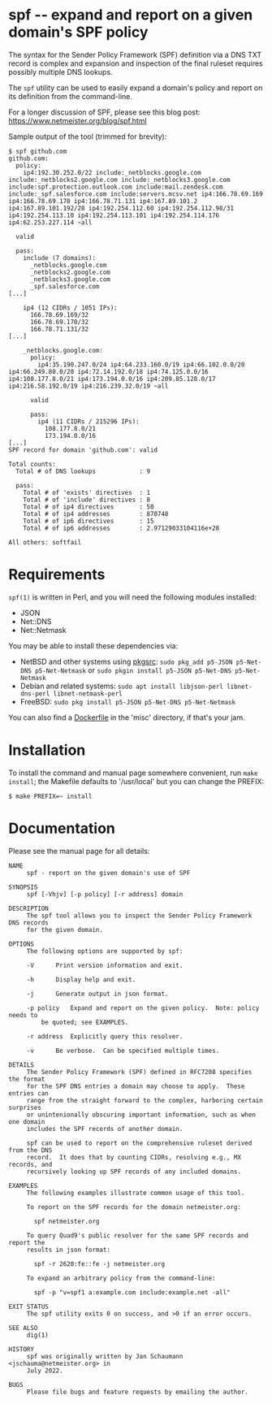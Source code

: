 # spf -- expand and report on a given domain's SPF policy

The syntax for the Sender Policy Framework (SPF)
definition via a DNS TXT record is complex and
expansion and inspection of the final ruleset requires
possibly multiple DNS lookups.

The `spf` utility can be used to easily expand a
domain's policy and report on its definition from the
command-line.

For a longer discussion of SPF, please see this blog
post:
https://www.netmeister.org/blog/spf.html

Sample output of the tool (trimmed for brevity):

```
$ spf github.com
github.com:
  policy:
    ip4:192.30.252.0/22 include:_netblocks.google.com include:_netblocks2.google.com include:_netblocks3.google.com include:spf.protection.outlook.com include:mail.zendesk.com include:_spf.salesforce.com include:servers.mcsv.net ip4:166.78.69.169 ip4:166.78.69.170 ip4:166.78.71.131 ip4:167.89.101.2 ip4:167.89.101.192/28 ip4:192.254.112.60 ip4:192.254.112.98/31 ip4:192.254.113.10 ip4:192.254.113.101 ip4:192.254.114.176 ip4:62.253.227.114 ~all

  valid

  pass:
    include (7 domains):
      _netblocks.google.com
      _netblocks2.google.com
      _netblocks3.google.com
      _spf.salesforce.com
[...]

    ip4 (12 CIDRs / 1051 IPs):
      166.78.69.169/32
      166.78.69.170/32
      166.78.71.131/32
[...]

    _netblocks.google.com:
      policy:
        ip4:35.190.247.0/24 ip4:64.233.160.0/19 ip4:66.102.0.0/20 ip4:66.249.80.0/20 ip4:72.14.192.0/18 ip4:74.125.0.0/16 ip4:108.177.8.0/21 ip4:173.194.0.0/16 ip4:209.85.128.0/17 ip4:216.58.192.0/19 ip4:216.239.32.0/19 ~all

      valid

      pass:
        ip4 (11 CIDRs / 215296 IPs):
          108.177.8.0/21
          173.194.0.0/16
[...]
SPF record for domain 'github.com': valid

Total counts:
  Total # of DNS lookups            : 9

  pass:
    Total # of 'exists' directives  : 1
    Total # of 'include' directives : 8
    Total # of ip4 directives       : 50
    Total # of ip4 addresses        : 870748
    Total # of ip6 directives       : 15
    Total # of ip6 addresses        : 2.97129033104116e+28

All others: softfail
```

Requirements
============

`spf(1)` is written in Perl, and you will need
the following modules installed:

* JSON
* Net::DNS
* Net::Netmask

You may be able to install these dependencies via:

* NetBSD and other systems using [pkgsrc](https://pkgsrc.org):
`sudo pkg_add p5-JSON p5-Net-DNS p5-Net-Netmask`
or
`sudo pkgin install p5-JSON p5-Net-DNS p5-Net-Netmask`
* Debian and related systems:
`sudo apt install libjson-perl libnet-dns-perl libnet-netmask-perl`
* FreeBSD:
`sudo pkg install p5-JSON p5-Net-DNS p5-Net-Netmask`

You can also find a
[Dockerfile](https://github.com/jschauma/spf/blob/main/misc/Dockerfile)
in the 'misc' directory, if that's your jam.

Installation
============

To install the command and manual page somewhere
convenient, run `make install`; the Makefile defaults
to '/usr/local' but you can change the PREFIX:

```
$ make PREFIX=~ install
```

Documentation
=============

Please see the manual page for all details:


```
NAME
     spf - report on the given domain's use of SPF

SYNOPSIS
     spf [-Vhjv] [-p policy] [-r address] domain

DESCRIPTION
     The spf tool allows you to inspect the Sender Policy Framework DNS records
     for the given domain.

OPTIONS
     The following options are supported by spf:

     -V		 Print version information and exit.

     -h		 Display help and exit.

     -j		 Generate output in json format.

     -p policy	 Expand and report on the given policy.	 Note: policy needs to
		 be quoted; see EXAMPLES.

     -r address	 Explicitly query this resolver.

     -v		 Be verbose.  Can be specified multiple times.

DETAILS
     The Sender Policy Framework (SPF) defined in RFC7208 specifies the format
     for the SPF DNS entries a domain may choose to apply.  These entries can
     range from the straight forward to the complex, harboring certain surprises
     or unintenionally obscuring important information, such as when one domain
     includes the SPF records of another domain.

     spf can be used to report on the comprehensive ruleset derived from the DNS
     record.  It does that by counting CIDRs, resolving e.g., MX records, and
     recursively looking up SPF records of any included domains.

EXAMPLES
     The following examples illustrate common usage of this tool.

     To report on the SPF records for the domain netmeister.org:

	   spf netmeister.org

     To query Quad9's public resolver for the same SPF records and report the
     results in json format:

	   spf -r 2620:fe::fe -j netmeister.org

     To expand an arbitrary policy from the command-line:

	   spf -p "v=spf1 a:example.com include:example.net -all"

EXIT STATUS
     The spf utility exits 0 on success, and >0 if an error occurs.

SEE ALSO
     dig(1)

HISTORY
     spf was originally written by Jan Schaumann <jschauma@netmeister.org> in
     July 2022.

BUGS
     Please file bugs and feature requests by emailing the author.
```
